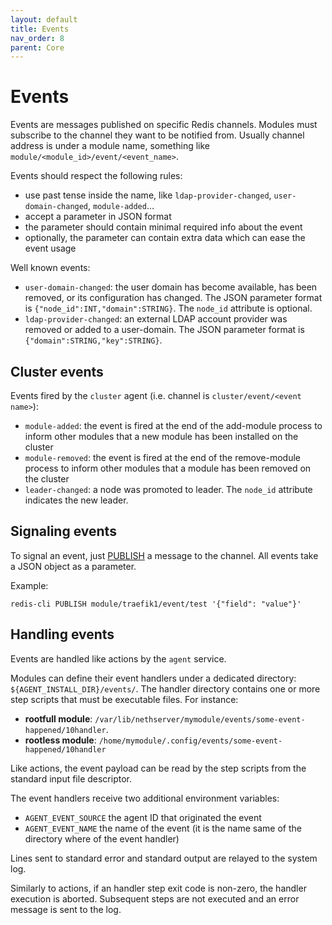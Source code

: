 ```yaml
---
layout: default
title: Events
nav_order: 8
parent: Core
---
```


# Events

Events are messages published on specific Redis channels. Modules must
subscribe to the channel they want to be notified from. Usually channel
address is under a module name, something like
`module/<module_id>/event/<event_name>`.

Events should respect the following rules:
- use past tense inside the name, like `ldap-provider-changed`,
  `user-domain-changed`, `module-added`...
- accept a parameter in JSON format
- the parameter should contain minimal required info about the event
- optionally, the parameter can contain extra data which can ease the event usage

Well known events:
- `user-domain-changed`: the user domain has become available, has been
  removed, or its configuration has changed. The JSON parameter format is
  `{"node_id":INT,"domain":STRING}`. The `node_id` attribute is optional.
- `ldap-provider-changed`: an external LDAP account provider was removed
  or added to a user-domain. The JSON parameter format is
  `{"domain":STRING,"key":STRING}`.

## Cluster events

Events fired by the `cluster` agent (i.e. channel is `cluster/event/<event name>`):
- `module-added`: the event is fired at the end of the add-module process to inform other modules that a new module has been installed on the cluster
- `module-removed`: the event is fired at the end of the remove-module process to inform other modules that a module has been removed on the cluster
- `leader-changed`: a node was promoted to leader. The `node_id` attribute
  indicates the new leader.

## Signaling events

To signal an event, just [PUBLISH](https://redis.io/commands/PUBLISH) a message to the channel.
All events take a JSON object as a parameter.

Example:
```
redis-cli PUBLISH module/traefik1/event/test '{"field": "value"}'
```

## Handling events

Events are handled like actions by the `agent` service.

Modules can define their event handlers under a dedicated directory:
`${AGENT_INSTALL_DIR}/events/`. The handler directory contains one or more
step scripts that must be executable files. For instance:

- **rootfull module**: `/var/lib/nethserver/mymodule/events/some-event-happened/10handler`.
- **rootless module**: `/home/mymodule/.config/events/some-event-happened/10handler`

Like actions, the event payload can be read by the step scripts from the
standard input file descriptor.

The event handlers receive two additional environment variables:

- `AGENT_EVENT_SOURCE` the agent ID that originated the event
- `AGENT_EVENT_NAME` the name of the event (it is the name same of the
  directory where of the event handler)

Lines sent to standard error and standard output are relayed to the system
log.

Similarly to actions, if an handler step exit code is non-zero, the
handler execution is aborted. Subsequent steps are not executed and an
error message is sent to the log.
